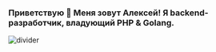 ### Приветствую 👋 Меня зовут Алексей! Я backend-разработчик, владующий PHP & Golang.

![divider](https://github.com/SamirPaulb/SamirPaulb/blob/main/assets/rainbow-superthin.webp)
